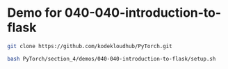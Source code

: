 # Demo for 040-040-introduction-to-flask
```bash
git clone https://github.com/kodekloudhub/PyTorch.git
```

```bash
bash PyTorch/section_4/demos/040-040-introduction-to-flask/setup.sh
```
